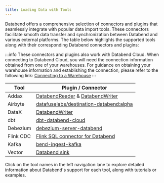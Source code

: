 ```yaml
---
title: Loading Data with Tools
---
```


Databend offers a comprehensive selection of connectors and plugins that seamlessly integrate with popular data import tools. These connectors facilitate smooth data transfer and synchronization between Databend and various external platforms. The table below highlights the supported tools along with their corresponding Databend connectors and plugins:

:::info
These connectors and plugins also work with Databend Cloud. When connecting to Databend Cloud, you will need the connection information obtained from one of your warehouses. For guidance on obtaining your warehouse information and establishing the connection, please refer to the following link: [Connecting to a Warehouse](/doc/cloud/using-databend-cloud/warehouses/#connecting)
:::

| Tool      	| Plugin / Connector                                                                                                                                                 	|
|-----------	|--------------------------------------------------------------------------------------------------------------------------------------------------------------------	|
| Addax     	| [DatabendReader](https://wgzhao.github.io/Addax/develop/reader/databendreader/) &  [DatabendWriter](https://wgzhao.github.io/Addax/develop/writer/databendwriter/) 	|
| Airbyte   	| [datafuselabs/destination-databend:alpha](https://hub.docker.com/r/airbyte/destination-databend)                                                                   	|
| DataX     	| [DatabendWriter](https://github.com/alibaba/DataX/blob/master/databendwriter/doc/databendwriter.md)                                                                	|
| dbt       	| [dbt-databend-cloud](https://github.com/databendcloud/dbt-databend)                                                                                                	|
| Debezium       	| [debezium-server-databend](https://github.com/databendcloud/debezium-server-databend)                                                                                    	|
| Flink CDC 	| [Flink SQL connector for Databend](https://github.com/databendcloud/flink-connector-databend)                                                                      	|
| Kafka     	| [bend-ingest-kafka](https://github.com/databendcloud/bend-ingest-kafka)                                                                                            	|
| Vector    	| [Databend sink](https://vector.dev/docs/reference/configuration/sinks/databend/)                                                                                   	|

Click on the tool names in the left navigation lane to explore detailed information about Databend's support for each tool, along with tutorials or examples.